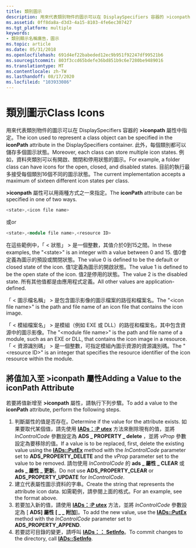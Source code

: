 ```yaml
---
title: 類別圖示
description: 用來代表類別物件的圖示可以在 DisplaySpecifiers 容器的 >iconpath 屬性中指定。
ms.assetid: 0ff8da8a-d3d3-4a15-8103-4fe6ec307427
ms.tgt_platform: multiple
keywords:
- 類別顯示名稱廣告，圖示
ms.topic: article
ms.date: 05/31/2018
ms.openlocfilehash: 691d4ef22babeded12ec9b951f92247df99521b6
ms.sourcegitcommit: 803f3ccd65bdefe36bd851b9c6e7280be9489016
ms.translationtype: MT
ms.contentlocale: zh-TW
ms.lasthandoff: 08/17/2020
ms.locfileid: "103933086"
---
```

# <a name="class-icons"></a><span data-ttu-id="fdd00-104">類別圖示</span><span class="sxs-lookup"><span data-stu-id="fdd00-104">Class Icons</span></span>

<span data-ttu-id="fdd00-105">用來代表類別物件的圖示可以在 DisplaySpecifiers 容器的 **>iconpath** 屬性中指定。</span><span class="sxs-lookup"><span data-stu-id="fdd00-105">The icon used to represent a class object can be specified in the **iconPath** attribute in the DisplaySpecifiers container.</span></span> <span data-ttu-id="fdd00-106">此外，每個類別都可以儲存多個圖示狀態。</span><span class="sxs-lookup"><span data-stu-id="fdd00-106">Moreover, each class can store multiple icon states.</span></span> <span data-ttu-id="fdd00-107">例如，資料夾類別可以有開啟、關閉和停用狀態的圖示。</span><span class="sxs-lookup"><span data-stu-id="fdd00-107">For example, a folder class can have icons for the open, closed, and disabled states.</span></span> <span data-ttu-id="fdd00-108">目前的執行最多接受每個類別16個不同的圖示狀態。</span><span class="sxs-lookup"><span data-stu-id="fdd00-108">The current implementation accepts a maximum of sixteen different icon states per class.</span></span>

<span data-ttu-id="fdd00-109">**>iconpath** 屬性可以用兩種方式之一來指定。</span><span class="sxs-lookup"><span data-stu-id="fdd00-109">The **iconPath** attribute can be specified in one of two ways.</span></span>


```C++
<state>,<icon file name>
```



<span data-ttu-id="fdd00-110">或</span><span class="sxs-lookup"><span data-stu-id="fdd00-110">or</span></span>


```C++
<state>,<module file name>,<resource ID>
```



<span data-ttu-id="fdd00-111">在這些範例中，「 &lt; 狀態」 &gt; 是一個整數，其值介於0到15之間。</span><span class="sxs-lookup"><span data-stu-id="fdd00-111">In these examples, the "&lt;state&gt;" is an integer with a value between 0 and 15.</span></span> <span data-ttu-id="fdd00-112">值0會定義為圖示的預設或關閉狀態。</span><span class="sxs-lookup"><span data-stu-id="fdd00-112">The value 0 is defined to be the default or closed state of the icon.</span></span> <span data-ttu-id="fdd00-113">值1定義為圖示的開啟狀態。</span><span class="sxs-lookup"><span data-stu-id="fdd00-113">The value 1 is defined to be the open state of the icon.</span></span> <span data-ttu-id="fdd00-114">值2是停用的狀態。</span><span class="sxs-lookup"><span data-stu-id="fdd00-114">The value 2 is the disabled state.</span></span> <span data-ttu-id="fdd00-115">所有其他值都是由應用程式定義。</span><span class="sxs-lookup"><span data-stu-id="fdd00-115">All other values are application-defined.</span></span>

<span data-ttu-id="fdd00-116">「 &lt; 圖示檔名稱」 &gt; 是包含圖示影像的圖示檔案的路徑和檔案名。</span><span class="sxs-lookup"><span data-stu-id="fdd00-116">The "&lt;icon file name&gt;" is the path and file name of an icon file that contains the icon image.</span></span>

<span data-ttu-id="fdd00-117">「 &lt; 模組檔案名」 &gt; 是模組（例如 EXE 或 DLL）的路徑和檔案名，其中包含資源中的圖示影像。</span><span class="sxs-lookup"><span data-stu-id="fdd00-117">The "&lt;module file name&gt;" is the path and file name of a module, such as an EXE or DLL, that contains the icon image in a resource.</span></span> <span data-ttu-id="fdd00-118">「 &lt; 資源識別碼」 &gt; 是一個整數，可指定模組內圖示資源的資源識別碼。</span><span class="sxs-lookup"><span data-stu-id="fdd00-118">The "&lt;resource ID&gt;" is an integer that specifies the resource identifier of the icon resource within the module.</span></span>

## <a name="adding-a-value-to-the-iconpath-attribute"></a><span data-ttu-id="fdd00-119">將值加入至 **>iconpath** 屬性</span><span class="sxs-lookup"><span data-stu-id="fdd00-119">Adding a Value to the **iconPath** Attribute</span></span>

<span data-ttu-id="fdd00-120">若要將值新增至 **>iconpath** 屬性，請執行下列步驟。</span><span class="sxs-lookup"><span data-stu-id="fdd00-120">To add a value to the **iconPath** attribute, perform the following steps.</span></span>

1.  <span data-ttu-id="fdd00-121">判斷屬性的值是否存在。</span><span class="sxs-lookup"><span data-stu-id="fdd00-121">Determine if the value for the attribute exists.</span></span> <span data-ttu-id="fdd00-122">如果要取代某個值，請先使用 [**IADs：:P utex**](/windows/desktop/api/iads/nf-iads-iads-putex) 方法來刪除現有的值，並將 *lnControlCode* 參數設定為 **ADS \_ PROPERTY \_ delete** ，並將 *vProp* 參數設定為要移除的值。</span><span class="sxs-lookup"><span data-stu-id="fdd00-122">If a value is to be replaced, first, delete the existing value using the [**IADs::PutEx**](/windows/desktop/api/iads/nf-iads-iads-putex) method with the *lnControlCode* parameter set to **ADS\_PROPERTY\_DELETE** and the *vProp* parameter set to the value to be removed.</span></span> <span data-ttu-id="fdd00-123">請勿使用 *lnControlCode* 的 **ads \_ 屬性 \_ CLEAR** 或 **ads \_ 屬性 \_ 更新**。</span><span class="sxs-lookup"><span data-stu-id="fdd00-123">Do not use **ADS\_PROPERTY\_CLEAR** or **ADS\_PROPERTY\_UPDATE** for *lnControlCode*.</span></span>
2.  <span data-ttu-id="fdd00-124">建立代表屬性圖示資料的字串。</span><span class="sxs-lookup"><span data-stu-id="fdd00-124">Create the string that represents the attribute icon data.</span></span> <span data-ttu-id="fdd00-125">如需範例，請參閱上面的格式。</span><span class="sxs-lookup"><span data-stu-id="fdd00-125">For an example, see the format above.</span></span>
3.  <span data-ttu-id="fdd00-126">若要加入新的值，請使用 [**IADs：:P utex**](/windows/desktop/api/iads/nf-iads-iads-putex) 方法，並將 *lnControlCode* 參數設定為 [ **ADS] 屬性 [ \_ \_ 附加**]。</span><span class="sxs-lookup"><span data-stu-id="fdd00-126">To add the new value, use the [**IADs::PutEx**](/windows/desktop/api/iads/nf-iads-iads-putex) method with the *lnControlCode* parameter set to **ADS\_PROPERTY\_APPEND**.</span></span>
4.  <span data-ttu-id="fdd00-127">若要認可目錄的變更，請呼叫 [**IADs：： SetInfo**](/windows/desktop/api/iads/nf-iads-iads-setinfo)。</span><span class="sxs-lookup"><span data-stu-id="fdd00-127">To commit changes to the directory, call [**IADs::SetInfo**](/windows/desktop/api/iads/nf-iads-iads-setinfo).</span></span>

 

 